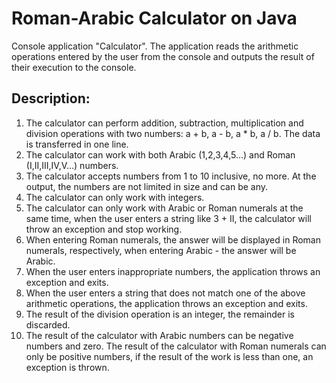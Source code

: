 # Roman-Arabic Calculator on Java

Console application "Calculator". The application reads the arithmetic operations entered by the user from the console and outputs the result of their execution to the console.

## Description:

1. The calculator can perform addition, subtraction, multiplication and division operations with two numbers: a + b, a - b, a * b, a / b. The data is transferred in one line.
2. The calculator can work with both Arabic (1,2,3,4,5…) and Roman (I,II,III,IV,V…) numbers.
3. The calculator accepts numbers from 1 to 10 inclusive, no more. At the output, the numbers are not limited in size and can be any.
4. The calculator can only work with integers.
5. The calculator can only work with Arabic or Roman numerals at the same time, when the user enters a string like 3 + II, the calculator will throw an exception and stop working.
6. When entering Roman numerals, the answer will be displayed in Roman numerals, respectively, when entering Arabic - the answer will be Arabic.
7. When the user enters inappropriate numbers, the application throws an exception and exits.
8. When the user enters a string that does not match one of the above arithmetic operations, the application throws an exception and exits.
9. The result of the division operation is an integer, the remainder is discarded.
10. The result of the calculator with Arabic numbers can be negative numbers and zero. The result of the calculator with Roman numerals can only be positive numbers, if the result of the work is less than one, an exception is thrown.
